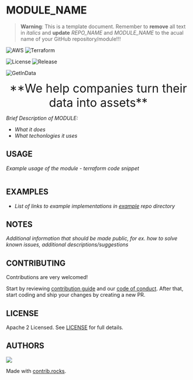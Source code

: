 # MODULE_NAME


> **Warning**: 
> This is a template document. Remember to **remove** all text in _italics_ and **update** _REPO_NAME_ and _MODULE_NAME_ to the acual name of your GitHub repository/module!!!

![AWS](https://img.shields.io/badge/AWS-%23FF9900.svg?style=for-the-badge&logo=amazon-aws&logoColor=white)
![Terraform](https://img.shields.io/badge/terraform-%235835CC.svg?style=for-the-badge&logo=terraform&logoColor=white)

![License](https://badgen.net/github/license/getindata/REPO_NAME/)
![Release](https://badgen.net/github/release/getindata/REPO_NAME/)

![GetInData](https://getindata.com/img/logo.svg)
<center><font size="+3">**We help companies turn their data into assets**</font></center>

_Brief Description of MODULE:_

* _What it does_
* _What techonlogies it uses_

## USAGE

_Example usage of the module - terraform code snippet_

```terraform
```

## EXAMPLES

* _List of links to example implementations in [example](https://github.com/getindata/terraform-module-template/blob/main/example) repo directory_

## NOTES

_Additional information that should be made public, for ex. how to solve known issues, additional descriptions/suggestions_

<!-- BEGIN_TF_DOCS -->

<!-- END_TF_DOCS -->

## CONTRIBUTING

Contributions are very welcomed!

Start by reviewing [contribution guide](CONTRIBUTING.md) and our [code of conduct](CODE_OF_CONDUCT.md). After that, start coding and ship your changes by creating a new PR.

## LICENSE

Apache 2 Licensed. See [LICENSE](LICENSE) for full details.

## AUTHORS

<a href="https://github.com/getindata/REPO_NAME/graphs/contributors">
  <img src="https://contrib.rocks/image?repo=getindata/REPO_NAME" />
</a>

Made with [contrib.rocks](https://contrib.rocks).